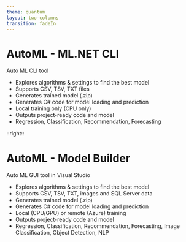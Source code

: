 ```yaml
---
theme: quantum
layout: two-columns
transition: fadeIn
---
```


# AutoML - ML.NET CLI
Auto ML CLI tool

- Explores algorithms & settings to find the best model
- Supports CSV, TSV, TXT files
- Generates trained model (.zip)
- Generates C# code for model loading and prediction
- Local training only (CPU only)
- Outputs project-ready code and model
- Regression, Classification, Recommendation, Forecasting

::right::

# AutoML - Model Builder
Auto ML GUI tool in Visual Studio

- Explores algorithms & settings to find the best model
- Supports CSV, TSV, TXT, images and <text-highlight highlight-color="#ff006e" delay="300" duration="500" direction="left-to-right"> SQL Server data </text-highlight>
- Generates trained model (.zip)
- Generates C# code for model loading and prediction
- <text-highlight highlight-color="#ff006e" delay="300" duration="500" direction="left-to-right">Local (CPU/GPU) or remote (Azure) training</text-highlight>
- Outputs project-ready code and model
- Regression, Classification, Recommendation, Forecasting, <text-highlight highlight-color="#ff006e" delay="300" duration="500" direction="left-to-right">Image Classification, Object Detection, NLP</text-highlight>